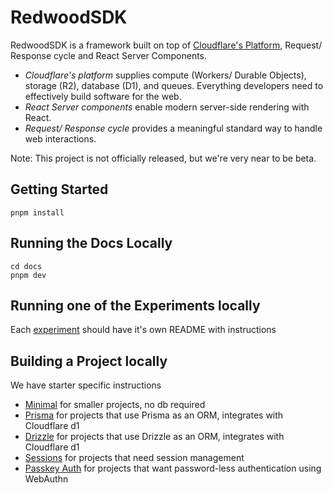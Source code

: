 # RedwoodSDK

RedwoodSDK is a framework built on top of [Cloudflare's Platform](https://developers.cloudflare.com/), Request/ Response cycle and React Server Components.

- _Cloudflare's platform_ supplies compute (Workers/ Durable Objects), storage (R2), database (D1), and queues. Everything developers need to effectively build software for the web.
- _React Server components_ enable modern server-side rendering with React.
- _Request/ Response cycle_ provides a meaningful standard way to handle web interactions.

Note: This project is not officially released, but we're very near to be beta.

## Getting Started

```terminal
pnpm install
```

## Running the Docs Locally

```terminal
cd docs
pnpm dev
```

## Running one of the Experiments locally

Each [experiment](./experiments/) should have it's own README with instructions

## Building a Project locally

We have starter specific instructions

- [Minimal](./starters/minimal/README.md) for smaller projects, no db required
- [Prisma](./starters/prisma/README.md) for projects that use Prisma as an ORM, integrates with Cloudflare d1
- [Drizzle](./starters/drizzle/README.md) for projects that use Drizzle as an ORM, integrates with Cloudflare d1
- [Sessions](./starters/sessions/README.md) for projects that need session management
- [Passkey Auth](./starters/passkey-auth/README.md) for projects that want password-less authentication using WebAuthn
